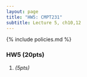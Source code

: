 ```yaml
---
layout: page
title: "HW5: CMPT231"
subtitle: Lecture 5, ch10,12
---
```


{% include policies.md %}

### HW5 (20pts)
1. *(5pts)* 
